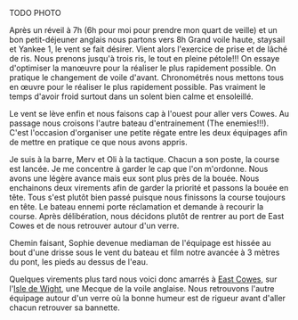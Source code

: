 TODO PHOTO

Après un réveil à 7h (6h pour moi pour prendre mon quart de veille) et un bon petit-déjeuner anglais nous partons vers 8h Grand voile haute, staysail et Yankee 1, le vent se fait désirer. Vient alors l'exercice de prise et de lâché de ris. Nous prenons jusqu'à trois ris, le tout en pleine pétole!!! On essaye d'optimiser la manœuvre pour la réaliser le plus rapidement possible. On pratique le changement de voile d'avant. Chronométrés nous mettons tous en œuvre pour le réaliser le plus rapidement possible. Pas vraiment le temps d'avoir froid surtout dans un solent bien calme et ensoleillé.

Le vent se lève enfin et nous faisons cap à l'ouest pour aller vers Cowes. Au passage nous croisons l'autre bateau d'entrainement (The enemies!!!). C'est l'occasion d'organiser une petite régate entre les deux équipages afin de mettre en pratique ce que nous avons appris.

Je suis à la barre, Merv et Oli à la tactique. Chacun a son poste, la course est lancée. Je me concentre à garder le cap que l'on m'ordonne. Nous avons une légère avance mais eux sont plus près de la bouée. Nous enchainons deux virements afin de garder la priorité et passons la bouée en tête. Tous s'est plutôt bien passé puisque nous finissons la course toujours en tête. Le bateau ennemi porte réclamation et demande à recourir la course. Après délibération, nous décidons plutôt de rentrer au port de East Cowes  et de nous retrouver autour d'un verre.

Chemin faisant, Sophie devenue mediaman de l'équipage est hissée au bout d'une drisse sous le vent du bateau et film notre avancée à 3 mètres du pont, les pieds au dessus de l'eau.

Quelques virements plus tard nous voici donc amarrés à [East Cowes](https://www.google.fr/maps/place/50%C2%B045'10.3%22N+1%C2%B017'31.7%22W/@50.753156,-1.291988,1105m/data=!3m1!1e3!4m5!3m4!1s0x0:0x0!8m2!3d50.752858!4d-1.292144), sur l'[Isle de Wight](https://www.google.fr/maps/place/Isle+of+Wight/@50.6707741,-1.6080843,74327m/data=!3m2!1e3!4b1!4m5!3m4!1s0x48748787e55a5639:0x7439ce5142be7c51!8m2!3d50.6938479!4d-1.304734?hl=fr), une Mecque de la voile anglaise. Nous retrouvons l'autre équipage autour d'un verre où la bonne humeur est de rigueur avant d'aller chacun retrouver sa bannette.
